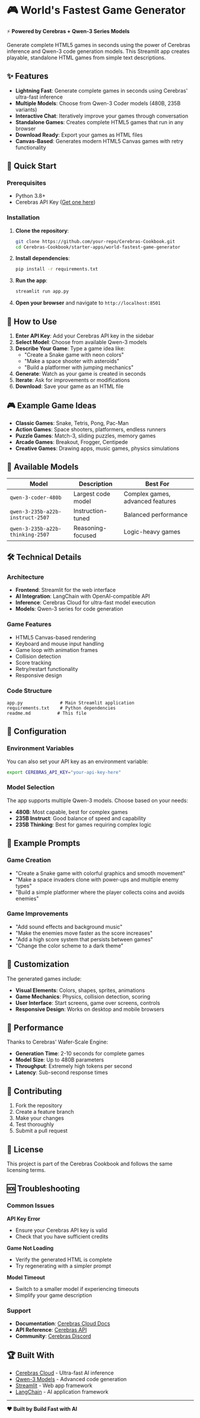 # 🎮 World's Fastest Game Generator

⚡️ **Powered by Cerebras + Qwen-3 Series Models**

Generate complete HTML5 games in seconds using the power of Cerebras inference and Qwen-3 code generation models. This Streamlit app creates playable, standalone HTML games from simple text descriptions.

## ✨ Features

- **Lightning Fast**: Generate complete games in seconds using Cerebras' ultra-fast inference
- **Multiple Models**: Choose from Qwen-3 Coder models (480B, 235B variants)
- **Interactive Chat**: Iteratively improve your games through conversation
- **Standalone Games**: Creates complete HTML5 games that run in any browser
- **Download Ready**: Export your games as HTML files
- **Canvas-Based**: Generates modern HTML5 Canvas games with retry functionality

## 🚀 Quick Start

### Prerequisites

- Python 3.8+
- Cerebras API Key ([Get one here](https://cloud.cerebras.ai/))

### Installation

1. **Clone the repository**:
   ```bash
   git clone https://github.com/your-repo/Cerebras-Cookbook.git
   cd Cerebras-Cookbook/starter-apps/world-fastest-game-generator
   ```

2. **Install dependencies**:
   ```bash
   pip install -r requirements.txt
   ```

3. **Run the app**:
   ```bash
   streamlit run app.py
   ```

4. **Open your browser** and navigate to `http://localhost:8501`

## 🎯 How to Use

1. **Enter API Key**: Add your Cerebras API key in the sidebar
2. **Select Model**: Choose from available Qwen-3 models
3. **Describe Your Game**: Type a game idea like:
   - "Create a Snake game with neon colors"
   - "Make a space shooter with asteroids"
   - "Build a platformer with jumping mechanics"
4. **Generate**: Watch as your game is created in seconds
5. **Iterate**: Ask for improvements or modifications
6. **Download**: Save your game as an HTML file

## 🎮 Example Game Ideas

- **Classic Games**: Snake, Tetris, Pong, Pac-Man
- **Action Games**: Space shooters, platformers, endless runners
- **Puzzle Games**: Match-3, sliding puzzles, memory games
- **Arcade Games**: Breakout, Frogger, Centipede
- **Creative Games**: Drawing apps, music games, physics simulations

## 🧠 Available Models

| Model | Description | Best For |
|-------|-------------|----------|
| `qwen-3-coder-480b` | Largest code model | Complex games, advanced features |
| `qwen-3-235b-a22b-instruct-2507` | Instruction-tuned | Balanced performance |
| `qwen-3-235b-a22b-thinking-2507` | Reasoning-focused | Logic-heavy games |

## 🛠️ Technical Details

### Architecture
- **Frontend**: Streamlit for the web interface
- **AI Integration**: LangChain with OpenAI-compatible API
- **Inference**: Cerebras Cloud for ultra-fast model execution
- **Models**: Qwen-3 series for code generation

### Game Features
- HTML5 Canvas-based rendering
- Keyboard and mouse input handling
- Game loop with animation frames
- Collision detection
- Score tracking
- Retry/restart functionality
- Responsive design

### Code Structure
```
app.py              # Main Streamlit application
requirements.txt    # Python dependencies
readme.md          # This file
```

## 🔧 Configuration

### Environment Variables
You can also set your API key as an environment variable:
```bash
export CEREBRAS_API_KEY="your-api-key-here"
```

### Model Selection
The app supports multiple Qwen-3 models. Choose based on your needs:
- **480B**: Most capable, best for complex games
- **235B Instruct**: Good balance of speed and capability
- **235B Thinking**: Best for games requiring complex logic

## 📝 Example Prompts

### Game Creation
- "Create a Snake game with colorful graphics and smooth movement"
- "Make a space invaders clone with power-ups and multiple enemy types"
- "Build a simple platformer where the player collects coins and avoids enemies"

### Game Improvements
- "Add sound effects and background music"
- "Make the enemies move faster as the score increases"
- "Add a high score system that persists between games"
- "Change the color scheme to a dark theme"

## 🎨 Customization

The generated games include:
- **Visual Elements**: Colors, shapes, sprites, animations
- **Game Mechanics**: Physics, collision detection, scoring
- **User Interface**: Start screens, game over screens, controls
- **Responsive Design**: Works on desktop and mobile browsers

## 🚀 Performance

Thanks to Cerebras' Wafer-Scale Engine:
- **Generation Time**: 2-10 seconds for complete games
- **Model Size**: Up to 480B parameters
- **Throughput**: Extremely high tokens per second
- **Latency**: Sub-second response times

## 🤝 Contributing

1. Fork the repository
2. Create a feature branch
3. Make your changes
4. Test thoroughly
5. Submit a pull request

## 📄 License

This project is part of the Cerebras Cookbook and follows the same licensing terms.

## 🆘 Troubleshooting

### Common Issues

**API Key Error**
- Ensure your Cerebras API key is valid
- Check that you have sufficient credits

**Game Not Loading**
- Verify the generated HTML is complete
- Try regenerating with a simpler prompt

**Model Timeout**
- Switch to a smaller model if experiencing timeouts
- Simplify your game description

### Support

- **Documentation**: [Cerebras Cloud Docs](https://docs.cerebras.ai/)
- **API Reference**: [Cerebras API](https://cloud.cerebras.ai/)
- **Community**: [Cerebras Discord](https://discord.gg/cerebras)

## 🏆 Built With

- [Cerebras Cloud](https://cloud.cerebras.ai/) - Ultra-fast AI inference
- [Qwen-3 Models](https://qwenlm.github.io/) - Advanced code generation
- [Streamlit](https://streamlit.io/) - Web app framework
- [LangChain](https://langchain.com/) - AI application framework

---

**❤️ Built by Build Fast with AI**
